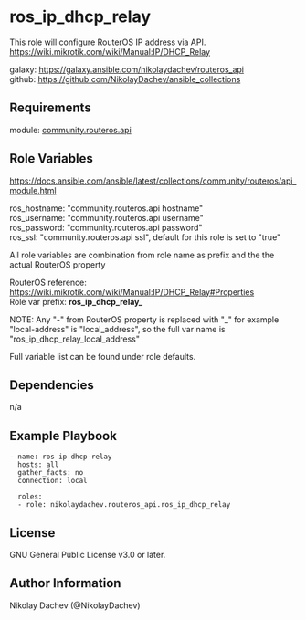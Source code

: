 ros_ip_dhcp_relay
=========

This role will configure RouterOS IP address via API.  
https://wiki.mikrotik.com/wiki/Manual:IP/DHCP_Relay  

galaxy: https://galaxy.ansible.com/nikolaydachev/routeros_api  
github: https://github.com/NikolayDachev/ansible_collections  

Requirements
------------

module: [community.routeros.api](https://galaxy.ansible.com/community/routeros)  

Role Variables
--------------

https://docs.ansible.com/ansible/latest/collections/community/routeros/api_module.html  

ros_hostname: "community.routeros.api hostname"  
ros_username: "community.routeros.api username"  
ros_password: "community.routeros.api password"  
ros_ssl: "community.routeros.api ssl", default for this role is set to "true"  

All role variables are combination from role name as prefix and the the actual RouterOS property  

RouterOS reference: https://wiki.mikrotik.com/wiki/Manual:IP/DHCP_Relay#Properties  
Role var prefix: **ros_ip_dhcp_relay_**

NOTE: Any "-" from RouterOS property is replaced with "_" for example "local-address" is "local_address", so the full var name is "ros_ip_dhcp_relay_local_address"  

Full variable list can be found under role defaults.  

Dependencies
------------

n/a

Example Playbook
----------------
```
- name: ros ip dhcp-relay
  hosts: all
  gather_facts: no
  connection: local

  roles:
  - role: nikolaydachev.routeros_api.ros_ip_dhcp_relay
```
License
-------

GNU General Public License v3.0 or later.

Author Information
------------------

Nikolay Dachev (@NikolayDachev)